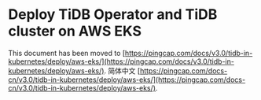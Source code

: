 # Deploy TiDB Operator and TiDB cluster on AWS EKS

This document has been moved to [https://pingcap.com/docs/v3.0/tidb-in-kubernetes/deploy/aws-eks/](https://pingcap.com/docs/v3.0/tidb-in-kubernetes/deploy/aws-eks/).
简体中文 [https://pingcap.com/docs-cn/v3.0/tidb-in-kubernetes/deploy/aws-eks/](https://pingcap.com/docs-cn/v3.0/tidb-in-kubernetes/deploy/aws-eks/).
